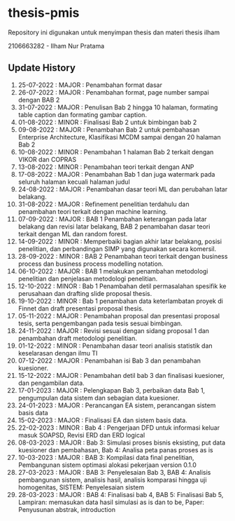 # thesis-pmis
Repository ini digunakan untuk menyimpan thesis dan materi thesis ilham

2106663282 - Ilham Nur Pratama

## Update History
1. 25-07-2022 : MAJOR : Penambahan format dasar
2. 26-07-2022 : MAJOR : Penambahan format, page number sampai dengan BAB 2
3. 31-07-2022 : MAJOR : Penulisan Bab 2 hingga 10 halaman, formating table caption dan formating gambar caption.
4. 01-08-2022 : MINOR : Finalisasi Bab 2 untuk bimbingan bab 2
5. 09-08-2022 : MAJOR : Penambahan Bab 2 untuk pembahasan Enterprise Architecture, Klasifikasi MCDM sampai dengan 20 halaman Bab 2
6. 10-08-2022 : MINOR : Penambahan 1 halaman Bab 2 terkait dengan VIKOR dan COPRAS
7. 13-08-2022 : MINOR : Penambahan teori terkait dengan ANP
8. 17-08-2022 : MAJOR : Penambahan Bab 1 dan juga watermark pada seluruh halaman kecuali halaman judul
9. 24-08-2022 : MAJOR : Penambahan dasar teori ML dan perubahan latar belakang.
10. 31-08-2022 : MAJOR : Refinement penelitian terdahulu dan penambahan teori terkait dengan machine learning.
11. 07-09-2022 : MAJOR : BAB 1 Penambahan keterangan pada latar belakang dan revisi latar belakang, BAB 2 penambahan dasar teori terkait dengan ML dan random forest.
12. 14-09-2022 : MINOR : Memperbaiki bagian akhir latar belakang, posisi penelitian, dan perbandingan SIMP yang digunakan secara komersil.
13. 28-09-2022 : MINOR : BAB 2 Penambahan teori terkait dengan business process dan business process modelling notation.
14. 06-10-2022 : MAJOR : BAB 1 melakukan penambahan metodologi penelitian dan penjelasan metodologi penelitian.
15. 12-10-2022 : MINOR : Bab 1 Penambahan detil permasalahan spesifik ke perusahaan dan drafting slide proposal thesis.
16. 19-10-2022 : MINOR : Bab 1 penambahan data keterlambatan proyek di Finnet dan draft presentasi proposal thesis.
17. 05-11-2022 : MAJOR : Penambahan proposal dan presentasi proposal tesis, serta pengembangan pada tesis sesuai bimbingan.
18. 24-11-2022 : MAJOR : Revisi sesuai dengan sidang proposal 1 dan penambahan draft metodologi penelitian.
19. 01-12-2022 : MINOR : Penambahan dasar teori analisis statistik dan keselarasan dengan ilmu TI
20. 07-12-2022 : MAJOR : Penambahan isi Bab 3 dan penambahan kuesioner.
21. 15-12-2022 : MAJOR : Penambahan detil bab 3 dan finalisasi kuesioner, dan pengambilan data.
22. 17-01-2023 : MAJOR : Pelengkapan Bab 3, perbaikan data Bab 1, pengumpulan data sistem dan sebagian data kuesioner.
23. 24-01-2023 : MAJOR : Perancangan EA sistem, perancangan sistem basis data
24. 15-02-2023 : MAJOR : Finalisasi EA dan sistem basis data.
25. 22-02-2023 : MINOR : Bab 4 : Pengerjaan DFD untuk informasi keluar masuk SOAPSD, Revisi ERD dan ERD logical
26. 08-03-2023 : MAJOR : Bab 3: Simulasi proses bisnis eksisting, put data kuesioner dan pembahasan, Bab 4: Analisa peta panas proses as is
27. 10-03-2023 : MAJOR : BAB 3: Kompilasi data final penelitian, Pembangunan sistem optimasi alokasi pekerjaan version 0.1.0
28. 27-03-2023 : MAJOR : BAB 3: Penyelesaian Bab 3, BAB 4: Analisis pembangunan sistem, analisis hasil, analisis komparasi hingga uji homogenitas, SISTEM: Penyelesaian sistem
29. 28-03-2023 : MAJOR : BAB 4: Finalisasi bab 4, BAB 5: Finalisasi Bab 5, Lampiran: memasukan data hasil simulasi as is dan to be, Paper: Penyusunan abstrak, introduction
